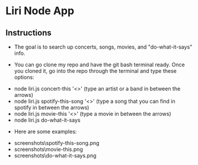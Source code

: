 # Liri Node App

## Instructions

* The goal is to search up concerts, songs, movies, and "do-what-it-says" info.

* You can go clone my repo and have the git bash terminal ready. Once you cloned it, go into the repo through the terminal and type these options:
- node liri.js concert-this '<>' (type an artist or a band in between the arrows)
- node liri.js spotify-this-song '<>' (type a song that you can find in spotify in between the arrows)
- node liri.js movie-this '<>' (type a movie in between the arrows)
- node liri.js do-what-it-says 

* Here are some examples:
- screenshots\spotify-this-song.png
- screenshots\movie-this.png
- screenshots\do-what-it-says.png
